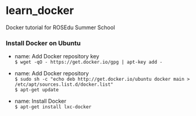 # learn_docker
Docker tutorial for ROSEdu Summer School


### Install Docker on Ubuntu

- name: Add Docker repository key  
  `$ wget -qO - https://get.docker.io/gpg | apt-key add - `

- name: Add Docker repository  
  `$ sudo sh -c "echo deb http://get.docker.io/ubuntu docker main > /etc/apt/sources.list.d/docker.list"`  
  `$ apt-get update`

- name: Install Docker  
  `$ apt-get install lxc-docker`
